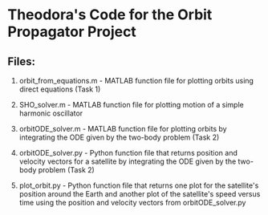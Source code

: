 # Theodora's Code for the Orbit Propagator Project

## Files:

1. orbit_from_equations.m - MATLAB function file for plotting orbits using direct equations (Task 1)

2. SHO_solver.m - MATLAB function file for plotting motion of a simple harmonic oscillator

3. orbitODE_solver.m - MATLAB function file for plotting orbits by integrating the ODE given by the two-body problem (Task 2)

4. orbitODE_solver.py - Python function file that returns position and velocity vectors for a satellite by integrating the ODE given by the two-body problem (Task 2)

5. plot_orbit.py - Python function file that returns one plot for the satellite's position around the Earth and another plot of the satellite's speed versus time using the position and velocity vectors from orbitODE_solver.py
